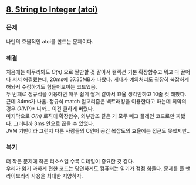 ## [8. String to Integer (atoi)](https://leetcode.com/problems/string-to-integer-atoi/description/?envType=problem-list-v2&envId=rab78cw1)

### 문제
나만의 효율적인 atoi를 만드는 문제이다.

### 해결
처음에는 아무리봐도 *O(n)* 으로 짤만할 것 같아서 컬렉션 기본 확장함수고 뭐고 다 끌어다 써서 해결했는데, 20ms에 37.35MB가 나왔다.
게다가 예외처리도 굉장히 복잡하게 해놔서 수정하기도 힘들어보이는 코드였음.<br/>
두 번째로 정규식을 이용하면 매우 쉽게 짤거 같아서 효율 생각안하고 10줄 컷 해봤다. 근데 34ms가 나옴. 정규식 match 알고리즘은 백트래킹을 이용한다고 하는데 최악의 경우 *O(N*P)* 니까... 이건 쿨하게 버렸다.<br/>
마지막으로 *O(n)* 로직에 확장함수, 외부참조 같은 거 모두 빼고 플레인 코드로만 짜봤다. 그러니까 3ms 안으로 끊을 수 있었다.<br/>
JVM 기반이라 그런지 다른 사람들의 C언어 공간 복잡도의 효율에는 접근도 못했지만..

### 복기
더 작은 문제에 작은 리소스일 수록 디테일이 중요한 것 같다.<br/>
우리가 읽기 과하게 편한 코드는 당연하게도 컴퓨터는 읽기가 점점 힘들다. 문제를 풀 땐 라이브러리 사용을 최대한 지양하자.
